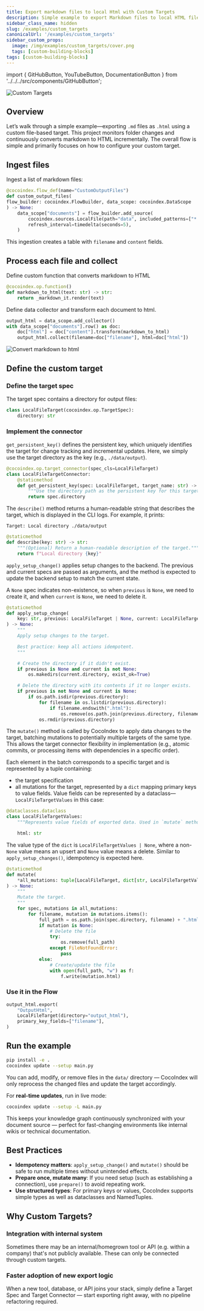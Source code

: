 ```yaml
---
title: Export markdown files to local Html with Custom Targets
description: Simple example to export Markdown files to local HTML files using Custom Targets.
sidebar_class_name: hidden
slug: /examples/custom_targets
canonicalUrl: '/examples/custom_targets'
sidebar_custom_props:
  image: /img/examples/custom_targets/cover.png
  tags: [custom-building-blocks]
tags: [custom-building-blocks]
---
```

import { GitHubButton, YouTubeButton, DocumentationButton } from '../../../src/components/GitHubButton';

<GitHubButton url="https://github.com/cocoindex-io/cocoindex/tree/main/examples/custom_output_files" margin="0 0 24px 0" />

![Custom Targets](/img/examples/custom_targets/cover.png)

## Overview

Let’s walk through a simple example—exporting `.md` files as `.html` using a custom file-based target. This project monitors folder changes and continuously converts markdown to HTML incrementally. The overall flow is simple and primarily focuses on how to configure your custom target.


## Ingest files

Ingest a list of markdown files:

```python
@cocoindex.flow_def(name="CustomOutputFiles")
def custom_output_files(
flow_builder: cocoindex.FlowBuilder, data_scope: cocoindex.DataScope
) -> None:
	data_scope["documents"] = flow_builder.add_source(
		cocoindex.sources.LocalFile(path="data", included_patterns=["*.md"]),
		refresh_interval=timedelta(seconds=5),
	)
```
This ingestion creates a table with `filename` and `content` fields. 
<DocumentationButton url="https://cocoindex.io/docs/ops/sources" text="Sources" />

## Process each file and collect

Define custom function that converts markdown to HTML

```python
@cocoindex.op.function()
def markdown_to_html(text: str) -> str:
    return _markdown_it.render(text)
```

<DocumentationButton url="https://cocoindex.io/docs/custom_ops/custom_functions" text="Custom Function" margin="0 0 16px 0" />

Define data collector and transform each document to html.

```python
output_html = data_scope.add_collector()
with data_scope["documents"].row() as doc:
    doc["html"] = doc["content"].transform(markdown_to_html)
    output_html.collect(filename=doc["filename"], html=doc["html"])
```
![Convert markdown to html](/img/examples/custom_targets/convert.png)


##  Define the custom target

### Define the target spec

<DocumentationButton url="https://cocoindex.io/docs/custom_ops/custom_targets#target-spec" text="Target Spec" margin="0 0 16px 0" />

The target spec contains a directory for output files:

```python
class LocalFileTarget(cocoindex.op.TargetSpec):
    directory: str
```


### Implement the connector

<DocumentationButton url="https://cocoindex.io/docs/custom_ops/custom_targets#target-connector" text="Target Connector" margin="0 0 16px 0" />

`get_persistent_key()` defines the persistent key,
which uniquely identifies the target for change tracking and incremental updates. Here, we simply use the target directory as the key (e.g., `./data/output`).

```python
@cocoindex.op.target_connector(spec_cls=LocalFileTarget)
class LocalFileTargetConnector:
    @staticmethod
    def get_persistent_key(spec: LocalFileTarget, target_name: str) -> str:
        """Use the directory path as the persistent key for this target."""
        return spec.directory

```

The `describe()` method returns a human-readable string that describes the target, which is displayed in the CLI logs. 
For example, it prints:

`Target: Local directory ./data/output`

```python
@staticmethod
def describe(key: str) -> str:
    """(Optional) Return a human-readable description of the target."""
    return f"Local directory {key}"
```

`apply_setup_change()` applies setup changes to the backend. The previous and current specs are passed as arguments, 
and the method is expected to update the backend setup to match the current state.

A `None` spec indicates non-existence, so when `previous` is `None`, we need to create it, 
and when `current` is `None`, we need to delete it.


```python
@staticmethod
def apply_setup_change(
    key: str, previous: LocalFileTarget | None, current: LocalFileTarget | None
) -> None:
    """
    Apply setup changes to the target.

    Best practice: keep all actions idempotent.
    """

    # Create the directory if it didn't exist.
    if previous is None and current is not None:
        os.makedirs(current.directory, exist_ok=True)

    # Delete the directory with its contents if it no longer exists.
    if previous is not None and current is None:
        if os.path.isdir(previous.directory):
            for filename in os.listdir(previous.directory):
                if filename.endswith(".html"):
                    os.remove(os.path.join(previous.directory, filename))
            os.rmdir(previous.directory)
```

The `mutate()` method is called by CocoIndex to apply data changes to the target, 
batching mutations to potentially multiple targets of the same type. 
This allows the target connector flexibility in implementation (e.g., atomic commits, or processing items with dependencies in a specific order).

Each element in the batch corresponds to a specific target and is represented by a tuple containing:
- the target specification
- all mutations for the target, represented by a `dict` mapping primary keys to value fields. Value fields can be represented by a dataclass—`LocalFileTargetValues` in this case:

```python
@dataclasses.dataclass
class LocalFileTargetValues:
    """Represents value fields of exported data. Used in `mutate` method below."""

    html: str
```

The value type of the `dict` is `LocalFileTargetValues | None`, 
where a non-`None` value means an upsert and `None` value means a delete. Similar to `apply_setup_changes()`, 
idempotency is expected here.

```python
@staticmethod
def mutate(
    *all_mutations: tuple[LocalFileTarget, dict[str, LocalFileTargetValues | None]],
) -> None:
    """
    Mutate the target.
    """
    for spec, mutations in all_mutations:
        for filename, mutation in mutations.items():
            full_path = os.path.join(spec.directory, filename) + ".html"
            if mutation is None:
                # Delete the file
                try:
                    os.remove(full_path)
                except FileNotFoundError:
                    pass
            else:
                # Create/update the file
                with open(full_path, "w") as f:
                    f.write(mutation.html)
```

### Use it in the Flow

```python
output_html.export(
    "OutputHtml",
    LocalFileTarget(directory="output_html"),
    primary_key_fields=["filename"],
)
```

## Run the example

```bash
pip install -e .
cocoindex update --setup main.py
```

You can add, modify, or remove files in the `data/` directory — CocoIndex will only reprocess the changed files and update the target accordingly.

For **real-time updates**, run in live mode:

```bash
cocoindex update --setup -L main.py
```

This keeps your knowledge graph continuously synchronized with your document source — perfect for fast-changing environments like internal wikis or technical documentation.

## Best Practices

- **Idempotency matters**: `apply_setup_change()` and `mutate()` should be safe to run multiple times without unintended effects.
- **Prepare once, mutate many**: If you need setup (such as establishing a connection), use `prepare()` to avoid repeating work.
- **Use structured types**: For primary keys or values, CocoIndex supports simple types as well as dataclasses and NamedTuples.

## Why Custom Targets?

### Integration with internal system
Sometimes there may be an internal/homegrown tool or API (e.g. within a company) that's not publicly available.
These can only be connected through custom targets.

### Faster adoption of new export logic 
When a new tool, database, or API joins your stack, simply define a Target Spec and Target Connector — start exporting right away, with no pipeline refactoring required.


